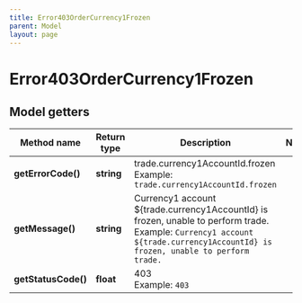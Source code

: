 ```yaml
---
title: Error403OrderCurrency1Frozen
parent: Model
layout: page
---
```


# Error403OrderCurrency1Frozen

## Model getters

Method name | Return type | Description | Notes
------------ | ------------- | ------------- | -------------
**getErrorCode()** | **string** | trade.currency1AccountId.frozen <br>Example: `trade.currency1AccountId.frozen` |
**getMessage()** | **string** | Currency1 account ${trade.currency1AccountId} is frozen, unable to perform trade. <br>Example: `Currency1 account ${trade.currency1AccountId} is frozen, unable to perform trade.` |
**getStatusCode()** | **float** | 403 <br>Example: `403` |

